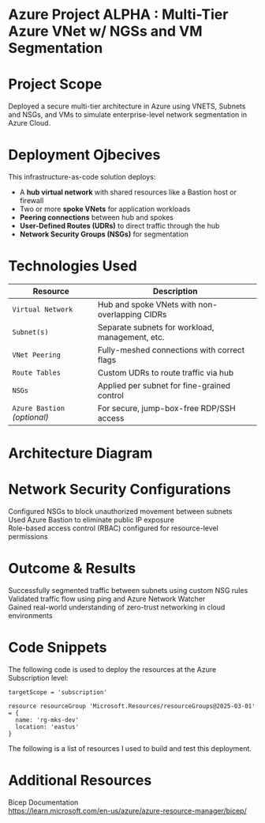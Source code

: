 # Azure Project ALPHA : Multi-Tier Azure VNet w/ NGSs and VM Segmentation



# Project Scope
Deployed a secure multi-tier architecture in Azure using VNETS, Subnets and NSGs, and VMs to simulate enterprise-level network segmentation in Azure Cloud.

# Deployment Ojbecives
This infrastructure-as-code solution deploys:
- A **hub virtual network** with shared resources like a Bastion host or firewall
- Two or more **spoke VNets** for application workloads
- **Peering connections** between hub and spokes
- **User-Defined Routes (UDRs)** to direct traffic through the hub
- **Network Security Groups (NSGs)** for segmentation

# Technologies Used 
| Resource | Description |
|----------|-------------|
| `Virtual Network` | Hub and spoke VNets with non-overlapping CIDRs |
| `Subnet(s)` | Separate subnets for workload, management, etc. |
| `VNet Peering` | Fully-meshed connections with correct flags |
| `Route Tables` | Custom UDRs to route traffic via hub |
| `NSGs` | Applied per subnet for fine-grained control |
| `Azure Bastion` *(optional)* | For secure, jump-box-free RDP/SSH access |
 

# Architecture Diagram

# Network Security Configurations
Configured NSGs to block unauthorized movement between subnets  
Used Azure Bastion to eliminate public IP exposure  
Role-based access control (RBAC) configured for resource-level permissions  

# Outcome & Results
Successfully segmented traffic between subnets using custom NSG rules  
Validated traffic flow using ping and Azure Network Watcher  
Gained real-world understanding of zero-trust networking in cloud environments

# Code Snippets
The following code is used to deploy the resources at the Azure Subscription level:
```bicep
targetScope = 'subscription'

resource resourceGroup 'Microsoft.Resources/resourceGroups@2025-03-01' = {
  name: 'rg-mks-dev'
  location: 'eastus'
}
```
The following is a list of resources I used to build and test this deployment.


# Additional Resources  
Bicep Documentation  
https://learn.microsoft.com/en-us/azure/azure-resource-manager/bicep/  





